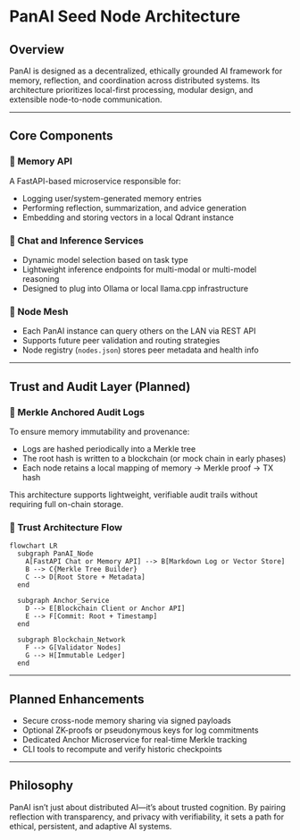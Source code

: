 

 # PanAI Seed Node Architecture
 
 ## Overview
 
 PanAI is designed as a decentralized, ethically grounded AI framework for memory, reflection, and coordination across distributed systems. Its architecture prioritizes local-first processing, modular design, and extensible node-to-node communication.
 
 ---
 
 ## Core Components
 
 ### 🧠 Memory API
 A FastAPI-based microservice responsible for:
 - Logging user/system-generated memory entries
 - Performing reflection, summarization, and advice generation
 - Embedding and storing vectors in a local Qdrant instance
 
 ### 🔄 Chat and Inference Services
 - Dynamic model selection based on task type
 - Lightweight inference endpoints for multi-modal or multi-model reasoning
 - Designed to plug into Ollama or local llama.cpp infrastructure
 
 ### 🔗 Node Mesh
 - Each PanAI instance can query others on the LAN via REST API
 - Supports future peer validation and routing strategies
 - Node registry (`nodes.json`) stores peer metadata and health info
 
 ---
 
 ## Trust and Audit Layer (Planned)
 
 ### 🧾 Merkle Anchored Audit Logs
 
 To ensure memory immutability and provenance:
 - Logs are hashed periodically into a Merkle tree
 - The root hash is written to a blockchain (or mock chain in early phases)
 - Each node retains a local mapping of memory → Merkle proof → TX hash
 
 This architecture supports lightweight, verifiable audit trails without requiring full on-chain storage.
 
 ### 🧱 Trust Architecture Flow
 
 ```mermaid
 flowchart LR
   subgraph PanAI_Node
     A[FastAPI Chat or Memory API] --> B[Markdown Log or Vector Store]
     B --> C{Merkle Tree Builder}
     C --> D[Root Store + Metadata]
   end
 
   subgraph Anchor_Service
     D --> E[Blockchain Client or Anchor API]
     E --> F[Commit: Root + Timestamp]
   end
 
   subgraph Blockchain_Network
     F --> G[Validator Nodes]
     G --> H[Immutable Ledger]
   end
 ```
 
 ---
 
 ## Planned Enhancements
 
 - Secure cross-node memory sharing via signed payloads
 - Optional ZK-proofs or pseudonymous keys for log commitments
 - Dedicated Anchor Microservice for real-time Merkle tracking
 - CLI tools to recompute and verify historic checkpoints
 
 ---
 
 ## Philosophy
 
 PanAI isn’t just about distributed AI—it’s about trusted cognition. By pairing reflection with transparency, and privacy with verifiability, it sets a path for ethical, persistent, and adaptive AI systems.